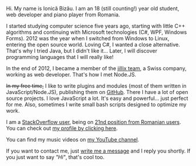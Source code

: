 Hi. My name is Ionică Bizău. I am an 18 (still counting!) year old student, web
developer and piano player from Romania.

I started studying computer science five years ago, starting with little C++
algorithms and continuing with Microsoft technologies (C#, WPF, Windows Forms).
2012 was the year when I switched from Windows to Linux, entering the open
source world. Loving C#, I wanted a close alternative. That's why I tried Java,
but I didn't like it... Later, I will discover programming languages that I will
really like!

In the end of 2012, I became a member of the [jillix team][1], a Swiss company,
working as web developer. That's how I met Node.JS.

~~In my free time,~~ I like to write plugins and modules (most of them written in
JavaScript/Node.JS), publishing them on [GitHub][2]. There I have a lot of open
source projects. I love JavaScript a lot. It's easy and powerful... just perfect
for me. Also, sometimes I write small bash scripts designed to optimize my work.

I am a [StackOverflow user][3], being on [21nd position from Romanian users][4].
You can check out [my profile by clicking here][5].

You can find my music videos on [my YouTube channel][6].

If you want to contact me, just [write me a message][7] and I reply you
shortly. If you just want to say *"Hi"*, that's cool too. <i class="fa fa-smile-o"></i>


  [1]: http://jillix.com/
  [2]: https://github.com/IonicaBizau
  [3]: http://en.wikipedia.org/wiki/Stack_Overflow
  [4]: http://data.stackexchange.com/stackoverflow/query/201379/my-position-from-romanian-users
  [5]: http://stackoverflow.com/users/1420197/ionica-bizau
  [6]: https://www.youtube.com/user/IonicaBizau
  [7]: /contact
